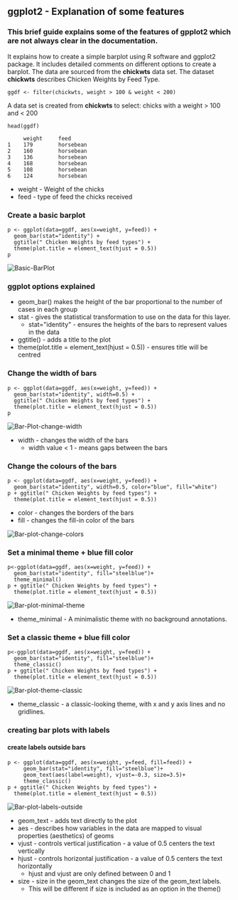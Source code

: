 ## ggplot2 - Explanation of some features

### This brief guide explains some of the features of gpplot2 which are not always clear in the documentation.

 It explains how to create a simple barplot using R software and ggplot2 package.  It includes detailed comments on different options to create a barplot.  The data are sourced from the **chickwts** data set.  The dataset **chickwts** describes Chicken Weights by Feed Type.

```ggdf <- filter(chickwts, weight > 100 & weight < 200)``` 

A data set is created from **chickwts** to select:
chicks with a weight > 100 and < 200 

```head(ggdf)```

```
     weight     feed
1    179        horsebean
2    160        horsebean
3    136        horsebean
4    168        horsebean
5    108        horsebean
6    124        horsebean
```
* weight - Weight of the chicks
* feed - type of feed the chicks received
### Create a basic barplot

```
p <- ggplot(data=ggdf, aes(x=weight, y=feed)) +
  geom_bar(stat="identity") +
  ggtitle(" Chicken Weights by feed types") +
  theme(plot.title = element_text(hjust = 0.5))
p
```

![Basic-BarPlot](https://github.com/EdwardJGillian/markdown-example/blob/master/barplot-basic.png)


### ggplot options explained

* geom_bar() makes the height of the bar proportional to the number of cases in each group
* stat - gives the statistical transformation to use on the data for this layer.
  * stat="identity" - ensures the heights of the bars to represent values in the data
* ggtitle() - adds a title to the plot
* theme(plot.title = element_text(hjust = 0.5)) - ensures title will be centred

### Change the width of bars

```
p <- ggplot(data=ggdf, aes(x=weight, y=feed)) +
  geom_bar(stat="identity", width=0.5) +
  ggtitle(" Chicken Weights by feed types") +
  theme(plot.title = element_text(hjust = 0.5))
p
```
![Bar-Plot-change-width](ggplot%20images/barplot-change-width.png)

* width - changes the width of the bars
  * width value < 1 - means gaps between the bars

### Change the colours of the bars
```
p <- ggplot(data=ggdf, aes(x=weight, y=feed)) +
  geom_bar(stat="identity", width=0.5, color="blue", fill="white") 
p + ggtitle(" Chicken Weights by feed types") +
  theme(plot.title = element_text(hjust = 0.5))
```
* color - changes the borders of the bars
* fill - changes the fill-in color of the bars

![Bar-plot-change-colors](ggplot%20images/barplot-white-fill.png)

### Set a minimal theme + blue fill color
```
p<-ggplot(data=ggdf, aes(x=weight, y=feed)) +
  geom_bar(stat="identity", fill="steelblue")+
  theme_minimal()
p + ggtitle(" Chicken Weights by feed types") +
  theme(plot.title = element_text(hjust = 0.5))
```
![Bar-plot-minimal-theme](ggplot%20images/barplot-minimal-theme.png)
* theme_minimal - A minimalistic theme with no background annotations.

### Set a classic theme + blue fill color
```
p<-ggplot(data=ggdf, aes(x=weight, y=feed)) +
  geom_bar(stat="identity", fill="steelblue")+
  theme_classic()
p + ggtitle(" Chicken Weights by feed types") +
  theme(plot.title = element_text(hjust = 0.5))
```

![Bar-plot-theme-classic](ggplot%20images/barplot-classic-theme.png)

* theme_classic - a classic-looking theme, with x and y axis lines and no gridlines.

### creating bar plots with labels
#### create labels outside bars
```
p <- ggplot(data=ggdf, aes(x=weight, y=feed, fill=feed)) +
     geom_bar(stat="identity", fill="steelblue")+
     geom_text(aes(label=weight), vjust=-0.3, size=3.5)+
     theme_classic()
p + ggtitle(" Chicken Weights by feed types") +
  theme(plot.title = element_text(hjust = 0.5))
```
![Bar-plot-labels-outside](ggplot%20images/barplot-labels-outside.png)

* geom_text - adds text directly to the plot
* aes - describes how variables in the data are mapped to visual properties (aesthetics) of geoms
* vjust -  controls vertical justification - a value of 0.5 centers the text vertically
* hjust - controls horizontal justification - a value of 0.5 centers the text horizontally
   * hjust and vjust are only defined between 0 and 1
* size - size in the geom_text changes the size of the geom_text labels. 
   * This will be different if size is included as an option in the theme()
